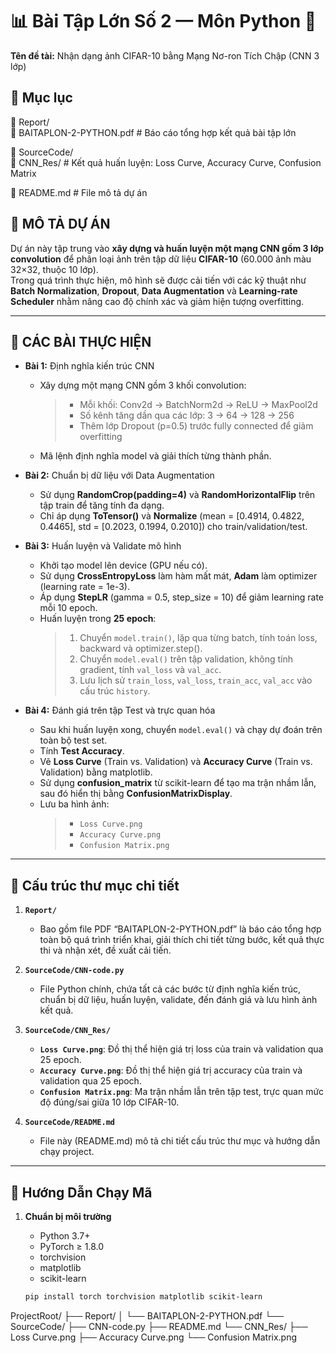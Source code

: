 # 📊 Bài Tập Lớn Số 2 — Môn Python 🐍

**Tên đề tài:** Nhận dạng ảnh CIFAR-10 bằng Mạng Nơ-ron Tích Chập (CNN 3 lớp)

## 📑 Mục lục

📁 Report/  
📄 BAITAPLON-2-PYTHON.pdf # Báo cáo tổng hợp kết quả bài tập lớn

📁 SourceCode/  
📁 CNN_Res/ # Kết quả huấn luyện: Loss Curve, Accuracy Curve, Confusion Matrix

📄 README.md # File mô tả dự án

## 📝 MÔ TẢ DỰ ÁN

Dự án này tập trung vào **xây dựng và huấn luyện một mạng CNN gồm 3 lớp convolution** để phân loại ảnh trên tập dữ liệu **CIFAR-10** (60.000 ảnh màu 32×32, thuộc 10 lớp).  
Trong quá trình thực hiện, mô hình sẽ được cải tiến với các kỹ thuật như **Batch Normalization**, **Dropout**, **Data Augmentation** và **Learning-rate Scheduler** nhằm nâng cao độ chính xác và giảm hiện tượng overfitting.

---

## 📌 CÁC BÀI THỰC HIỆN

- **Bài 1:** Định nghĩa kiến trúc CNN  
  - Xây dựng một mạng CNN gồm 3 khối convolution:  
    > - Mỗi khối: Conv2d → BatchNorm2d → ReLU → MaxPool2d  
    > - Số kênh tăng dần qua các lớp: 3 → 64 → 128 → 256  
    > - Thêm lớp Dropout (p=0.5) trước fully connected để giảm overfitting  
  - Mã lệnh định nghĩa model và giải thích từng thành phần.

- **Bài 2:** Chuẩn bị dữ liệu với Data Augmentation  
  - Sử dụng **RandomCrop(padding=4)** và **RandomHorizontalFlip** trên tập train để tăng tính đa dạng.  
  - Chỉ áp dụng **ToTensor()** và **Normalize** (mean = [0.4914, 0.4822, 0.4465], std = [0.2023, 0.1994, 0.2010]) cho train/validation/test.

- **Bài 3:** Huấn luyện và Validate mô hình  
  - Khởi tạo model lên device (GPU nếu có).  
  - Sử dụng **CrossEntropyLoss** làm hàm mất mát, **Adam** làm optimizer (learning rate = 1e-3).  
  - Áp dụng **StepLR** (gamma = 0.5, step_size = 10) để giảm learning rate mỗi 10 epoch.  
  - Huấn luyện trong **25 epoch**:  
    > 1. Chuyển `model.train()`, lặp qua từng batch, tính toán loss, backward và optimizer.step().  
    > 2. Chuyển `model.eval()` trên tập validation, không tính gradient, tính `val_loss` và `val_acc`.  
    > 3. Lưu lịch sử `train_loss`, `val_loss`, `train_acc`, `val_acc` vào cấu trúc `history`.

- **Bài 4:** Đánh giá trên tập Test và trực quan hóa  
  - Sau khi huấn luyện xong, chuyển `model.eval()` và chạy dự đoán trên toàn bộ test set.  
  - Tính **Test Accuracy**.  
  - Vẽ **Loss Curve** (Train vs. Validation) và **Accuracy Curve** (Train vs. Validation) bằng matplotlib.  
  - Sử dụng **confusion_matrix** từ scikit-learn để tạo ma trận nhầm lẫn, sau đó hiển thị bằng **ConfusionMatrixDisplay**.  
  - Lưu ba hình ảnh:  
    > - `Loss Curve.png`  
    > - `Accuracy Curve.png`  
    > - `Confusion Matrix.png`  

---

## 📂 Cấu trúc thư mục chi tiết

1. **`Report/`**  
   - Bao gồm file PDF “BAITAPLON-2-PYTHON.pdf” là báo cáo tổng hợp toàn bộ quá trình triển khai, giải thích chi tiết từng bước, kết quả thực thi và nhận xét, đề xuất cải tiến.

2. **`SourceCode/CNN-code.py`**  
   - File Python chính, chứa tất cả các bước từ định nghĩa kiến trúc, chuẩn bị dữ liệu, huấn luyện, validate, đến đánh giá và lưu hình ảnh kết quả.

3. **`SourceCode/CNN_Res/`**  
   - **`Loss Curve.png`**: Đồ thị thể hiện giá trị loss của train và validation qua 25 epoch.  
   - **`Accuracy Curve.png`**: Đồ thị thể hiện giá trị accuracy của train và validation qua 25 epoch.  
   - **`Confusion Matrix.png`**: Ma trận nhầm lẫn trên tập test, trực quan mức độ đúng/sai giữa 10 lớp CIFAR-10.

4. **`SourceCode/README.md`**  
   - File này (README.md) mô tả chi tiết cấu trúc thư mục và hướng dẫn chạy project.

---

## 🚀 Hướng Dẫn Chạy Mã

1. **Chuẩn bị môi trường**  
   - Python 3.7+  
   - PyTorch ≥ 1.8.0  
   - torchvision  
   - matplotlib  
   - scikit-learn  

   ```bash
   pip install torch torchvision matplotlib scikit-learn
ProjectRoot/
├── Report/
│   └── BAITAPLON-2-PYTHON.pdf
└── SourceCode/
    ├── CNN-code.py
    ├── README.md
    └── CNN_Res/
        ├── Loss Curve.png
        ├── Accuracy Curve.png
        └── Confusion Matrix.png

